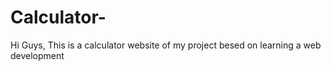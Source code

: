 # Calculator-
Hi Guys, This is a calculator website of my project besed on learning a web development 
